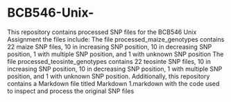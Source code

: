 # BCB546-Unix-
This repository contains processed SNP files for the BCB546 Unix Assignment the files include: 
The file processed_maize_genotypes contains 22 maize SNP files, 10 in increasing SNP position, 10 in decreasing SNP position, 1 with multiple SNP position, and 1 with unknown SNP position
The file processed_teosinte_genotypes contains 22 teosinte SNP files, 10 in increasing SNP position, 10 in decreasing SNP position, 1 with multiple SNP position, and 1 with unknown SNP position. 
Additionally, this repository contains a Markdown file titled Markdown 1.markdown with the code used to inspect and process the original SNP files
